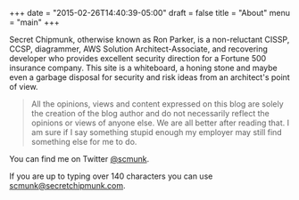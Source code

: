 +++
date = "2015-02-26T14:40:39-05:00"
draft = false
title = "About"
menu = "main"
+++

Secret Chipmunk, otherwise known as Ron Parker, is a non-reluctant CISSP, CCSP, diagrammer, AWS Solution Architect-Associate, and recovering developer who provides excellent security direction for a Fortune 500 insurance company. This site is a whiteboard, a honing stone and maybe even a garbage disposal for security and risk ideas from an architect's point of view.

> All the opinions, views and content expressed on this blog are solely the creation of the blog author and do not necessarily reflect the opinions or views of anyone else. We are all better after reading that. I am sure if I say something stupid enough my employer may still find something else for me to do.

You can find me on Twitter [@scmunk][1].

If you are up to typing over 140 characters you can use [scmunk@secretchipmunk.com][2].

 [1]: http://twitter.com/scmunk
 [2]: mailtto:scmunk@secretchipmunk.com

